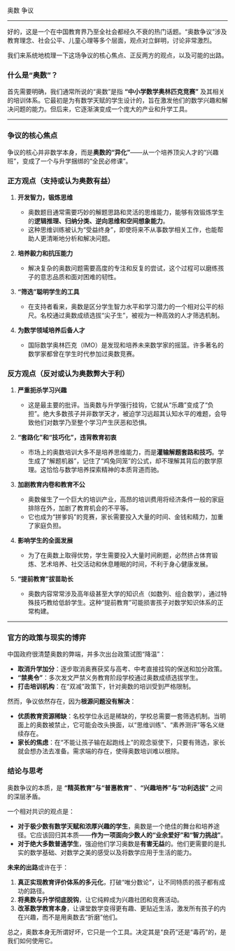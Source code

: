 奥数 争议

---

好的，这是一个在中国教育界乃至全社会都经久不衰的热门话题。“奥数争议”涉及教育理念、社会公平、儿童心理等多个层面，观点对立鲜明，讨论非常激烈。

我们来系统地梳理一下这场争议的核心焦点、正反两方的观点，以及可能的出路。

### 什么是“奥数”？

首先需要明确，我们通常所说的“奥数”是指 **“中小学数学奥林匹克竞赛”** 及其相关的培训体系。它最初是为有数学天赋的学生设计的，旨在激发他们的数学兴趣和解决问题的能力。但后来，它逐渐演变成一个庞大的产业和升学工具。

---

### 争议的核心焦点

争议的核心并非数学本身，而是**奥数的“异化”**——从一个培养顶尖人才的“兴趣班”，变成了一个与升学捆绑的“全民必修课”。

### 正方观点（支持或认为奥数有益）

1.  **开发智力，锻炼思维**

    - 奥数题目通常需要巧妙的解题思路和灵活的思维能力，能够有效锻炼学生的**逻辑推理、归纳分类、逆向思维和空间想象能力**。
    - 这种思维训练被认为“受益终身”，即使将来不从事数学相关工作，也能帮助人更清晰地分析和解决问题。

2.  **培养毅力和抗压能力**

    - 解决复杂的奥数问题需要高度的专注和反复的尝试，这个过程可以磨练孩子的意志品质和面对困难的韧性。

3.  **“筛选”聪明学生的工具**

    - 在支持者看来，奥数是区分学生智力水平和学习潜力的一个相对公平的标尺。名校通过奥数成绩选拔“尖子生”，被视为一种高效的人才筛选机制。

4.  **为数学领域培养后备人才**
    - 国际数学奥林匹克（IMO）是发现和培养未来数学家的摇篮。许多著名的数学家都曾在学生时代参加过奥数竞赛。

### 反方观点（反对或认为奥数弊大于利）

1.  **严重扼杀学习兴趣**

    - 这是最主要的批评。当奥数与升学强行挂钩，它就从“乐趣”变成了“负担”。绝大多数孩子并非数学天才，被迫学习远超其认知水平的难题，会导致他们对数学乃至整个学习产生厌恶和恐惧。

2.  **“套路化”和“技巧化”，违背教育初衷**

    - 市场上的奥数培训大多不是培养思维能力，而是**灌输解题套路和技巧**。学生成了“解题机器”，记住了“鸡兔同笼”的公式，却不理解其背后的数学原理。这恰恰与数学培养探索精神的本质背道而驰。

3.  **加剧教育内卷和教育不公**

    - 奥数催生了一个巨大的培训产业，高昂的培训费用将经济条件一般的家庭排除在外，加剧了教育机会的不平等。
    - 它也成为“拼爹妈”的竞赛，家长需要投入大量的时间、金钱和精力，加重了家庭负担。

4.  **影响学生的全面发展**

    - 为了在奥数上取得优势，学生需要投入大量时间刷题，必然挤占体育锻炼、艺术培养、社交活动和休息睡眠的时间，不利于身心健康发展。

5.  **“提前教育”拔苗助长**
    - 奥数内容常常涉及高年级甚至大学的知识点（如数列、组合数学），通过特殊技巧教给低龄学生。这种“提前教育”可能损害孩子对数学知识体系的正常构建。

---

### 官方的政策与现实的博弈

中国政府很清楚奥数的弊端，并多次出台政策试图“降温”：

- **取消升学加分**：逐步取消奥赛获奖与高考、中考直接挂钩的保送和加分政策。
- **“禁奥令”**：多次发文严禁义务教育阶段学校通过奥数成绩选拔学生。
- **打击培训机构**：在“双减”政策下，针对奥数的培训受到严格限制。

然而，争议依然存在，因为**根源问题没有解决**：

- **优质教育资源稀缺**：名校学位永远是稀缺的，学校总需要一套筛选机制。当明面上的奥数被禁止，它可能会改头换面，以“思维训练”、“素养测评”等名义继续存在。
- **家长的焦虑**：在“不能让孩子输在起跑线上”的观念驱使下，只要有筛选，家长就会想办法去准备。需求端的存在，使得奥数培训难以根除。

### 结论与思考

奥数争议的本质，是 **“精英教育”与“普惠教育”** 、**“兴趣培养”与“功利选拔”** 之间的深层矛盾。

一个相对共识的观点是：

- **对于极少数有数学天赋和浓厚兴趣的学生**，奥数是一个绝佳的舞台和培养途径。它应该回归其本质——**作为一项面向少数人的“业余爱好”和“智力挑战”**。
- **对于绝大多数普通学生**，强迫他们学习奥数是**有害无益**的。他们更需要的是扎实的数学基础、对数学之美的感受以及将数学应用于生活的能力。

**未来的出路**或许在于：

1.  **真正实现教育评价体系的多元化**，打破“唯分数论”，让不同特质的孩子都有成功的路径。
2.  **将奥数与升学彻底脱钩**，让它纯粹成为兴趣社团和竞赛活动。
3.  **改革数学教育本身**，让课堂数学变得更有趣、更贴近生活，激发所有孩子的内在兴趣，而不是用奥数去“折磨”他们。

总之，奥数本身无所谓好坏，它只是一个工具。决定其是“良药”还是“毒药”的，是我们如何使用它。
